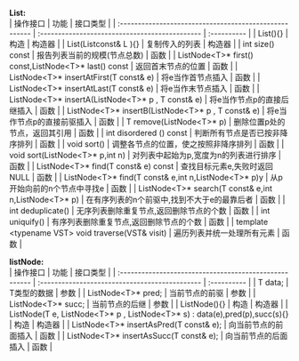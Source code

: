 **List:**<br>
| 操作接口                                                 | 功能                                           | 接口类型    |
| :-----------------------------------------------------   | :--------------------------------------------- | :---------- |
| List(){}                                                 | 构造                                           | 构造器      |
| List(List<T>const& L ){}                                 | 复制传入的列表                                 | 构造器      |
| int size() const                                         | 报告列表当前的规模(节点总数)                   | 函数        |
| ListNode\<T\>* first() const,ListNode\<T\>* last() const | 返回首末节点的位置                             | 函数        |
| ListNode\<T\>* insertAtFirst(T const& e)                 | 将e当作首节点插入                              | 函数        |
| ListNode\<T\>* insertAtLast(T const& e)                  | 将e当作末节点插入                              | 函数        |
| ListNode\<T\>* insertA(ListNode\<T\>* p , T const& e)    | 将e当作节点p的直接后继插入                     | 函数        |
| ListNode\<T\>* insertB(ListNode\<T\>* p , T const& e)    | 将e当作节点p的直接前驱插入                     | 函数        |
| T remove(ListNode\<T\>* p)                               | 删除位置p处的节点，返回其引用                  | 函数        |
| int disordered () const                                  | 判断所有节点是否已按非降序排列                 | 函数        |
| void sort()                                              | 调整各节点的位置，使之按照非降序排列           | 函数        |
| void sort(ListNode\<T\>* p,int n)                        | 对列表中起始为p,宽度为n的列表进行排序          | 函数        |
| ListNode\<T\>* find(T const& e) const                    | 查找目标元素e,失败时返回NULL                   | 函数        |
| ListNode\<T\>* find(T const& e,int n,ListNode\<T\>* p)y  | 从p开始向前的n个节点中寻找e                    | 函数        |
| ListNode\<T\>* search(T const& e,int n,ListNode\<T\>* p) | 在有序列表的n个前驱中,找到不大于e的最靠后者    | 函数        |
| int deduplicate()                                        | 无序列表删除重复节点,返回删除节点的个数        | 函数        |
| int uniquify()                                           | 有序列表删除重复节点,返回删除节点的个数        | 函数        |
| template \<typename VST\> void traverse(VST& visit)      | 遍历列表并统一处理所有元素                     | 函数        |

**listNode:**<br>
| 操作接口                                                                        | 功能                    | 接口类型    |
| :-----------------------------------------------------   | :--------------------------------------------- | :---------- |
| T data;                                                                         | T类型的数据             | 参数        |
| ListNode\<T\>* pred;                                                            | 当前节点的前驱          | 参数        |
| ListNode\<T\>* succ;                                                            | 当前节点的后继          | 参数        |
| ListNode(){}                                                                    | 构造                    | 构造器      |
| ListNode(T e, ListNode\<T\>* p , ListNode\<T\>* s) : data(e),pred(p),succ(s){}  | 构造                    | 构造器      |
| ListNode\<T\>* insertAsPred(T const& e);                                        | 向当前节点的前面插入    | 函数        |
| ListNode\<T\>* insertAsSucc(T const& e);                                        | 向当前节点的后面插入    | 函数        |
